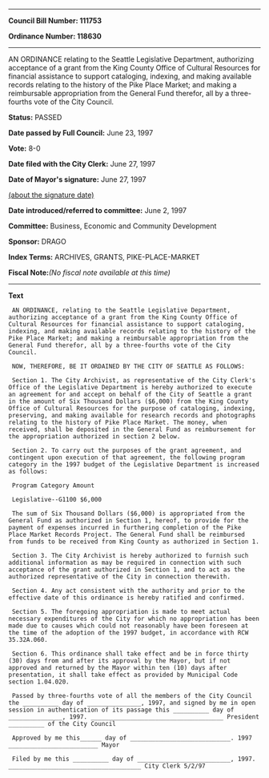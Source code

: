 

********

**Council Bill Number: 111753**
   
**Ordinance Number: 118630**
********

 AN ORDINANCE relating to the Seattle Legislative Department, authorizing acceptance of a grant from the King County Office of Cultural Resources for financial assistance to support cataloging, indexing, and making available records relating to the history of the Pike Place Market; and making a reimbursable appropriation from the General Fund therefor, all by a three-fourths vote of the City Council.

**Status:** PASSED
   
**Date passed by Full Council:** June 23, 1997
   
**Vote:** 8-0
   
**Date filed with the City Clerk:** June 27, 1997
   
**Date of Mayor's signature:** June 27, 1997
   
[(about the signature date)](/~public/approvaldate.htm)
   
   
   
**Date introduced/referred to committee:** June 2, 1997
   
**Committee:** Business, Economic and Community Development
   
**Sponsor:** DRAGO
   
   
**Index Terms:** ARCHIVES, GRANTS, PIKE-PLACE-MARKET

**Fiscal Note:**_(No fiscal note available at this time)_

********

**Text**
   
```
 AN ORDINANCE, relating to the Seattle Legislative Department, authorizing acceptance of a grant from the King County Office of Cultural Resources for financial assistance to support cataloging, indexing, and making available records relating to the history of the Pike Place Market; and making a reimbursable appropriation from the General Fund therefor, all by a three-fourths vote of the City Council.

 NOW, THEREFORE, BE IT ORDAINED BY THE CITY OF SEATTLE AS FOLLOWS:

 Section 1. The City Archivist, as representative of the City Clerk's Office of the Legislative Department is hereby authorized to execute an agreement for and accept on behalf of the City of Seattle a grant in the amount of Six Thousand Dollars ($6,000) from the King County Office of Cultural Resources for the purpose of cataloging, indexing, preserving, and making available for research records and photographs relating to the history of Pike Place Market. The money, when received, shall be deposited in the General Fund as reimbursement for the appropriation authorized in section 2 below.

 Section 2. To carry out the purposes of the grant agreement, and contingent upon execution of that agreement, the following program category in the 1997 budget of the Legislative Department is increased as follows:

 Program Category Amount

 Legislative--G1100 $6,000

 The sum of Six Thousand Dollars ($6,000) is appropriated from the General Fund as authorized in Section 1, hereof, to provide for the payment of expenses incurred in furthering completion of the Pike Place Market Records Project. The General Fund shall be reimbursed from funds to be received from King County as authorized in Section 1.

 Section 3. The City Archivist is hereby authorized to furnish such additional information as may be required in connection with such acceptance of the grant authorized in Section 1, and to act as the authorized representative of the City in connection therewith.

 Section 4. Any act consistent with the authority and prior to the effective date of this ordinance is hereby ratified and confirmed.

 Section 5. The foregoing appropriation is made to meet actual necessary expenditures of the City for which no appropriation has been made due to causes which could not reasonably have been foreseen at the time of the adoption of the 1997 budget, in accordance with RCW 35.32A.060.

 Section 6. This ordinance shall take effect and be in force thirty (30) days from and after its approval by the Mayor, but if not approved and returned by the Mayor within ten (10) days after presentation, it shall take effect as provided by Municipal Code section 1.04.020.

 Passed by three-fourths vote of all the members of the City Council the __________ day of _______________, 1997, and signed by me in open session in authentication of its passage this __________ day of _______________, 1997. _____________________________________ President __________ of the City Council

 Approved by me this______ day of ____________________________. 1997 _________________________ Mayor

 Filed by me this __________ day of __________________________, 1997. _____________________________________ City Clerk 5/2/97

```

